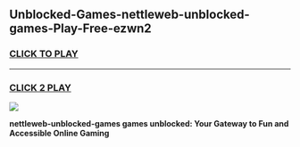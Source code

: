 
## Unblocked-Games-nettleweb-unblocked-games-Play-Free-ezwn2
<h3>
<a href="https://premium76.site?title=nettleweb-unblocked-games&ref=10A">CLICK TO PLAY</a></h3>
<hr>

<h3>
<a href="https://premium76.site?title=nettleweb-unblocked-games&ref=10A">CLICK 2 PLAY</a>
  
</h3>

<a href="https://premium76.site?title=nettleweb-unblocked-games&ref=10A"><img src="https://clearcache.store/games.png"></a>


**nettleweb-unblocked-games games unblocked: Your Gateway to Fun and Accessible Online Gaming**
